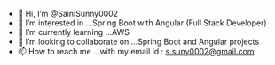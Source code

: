- 👋 Hi, I’m @SainiSunny0002
- 👀 I’m interested in ...Spring Boot with Angular (Full Stack Developer)
- 🌱 I’m currently learning ...AWS
- 💞️ I’m looking to collaborate on ...Spring Boot and Angular projects
- 📫 How to reach me ...with my email id : s.suny0002@gmail.com

<!---
SainiSunny0002/SainiSunny0002 is a ✨ special ✨ repository because its `README.md` (this file) appears on your GitHub profile.
You can click the Preview link to take a look at your changes.
--->
